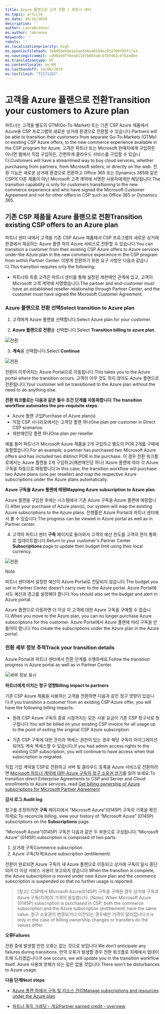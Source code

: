 ```yaml
---
title: Azure 플랜으로 고객 전환 | 파트너 센터
ms.topic: article
ms.date: 10/15/2019
description: ''
author: LauraBrenner
ms.author: labrenne
Keywords: ''
robots: ''
ms.localizationpriority: high
ms.openlocfilehash: 34895de69eaa1aed16a485ddec032769f8dfc7a3
ms.sourcegitcommit: cd90a59ff0ea81197b603abcb7bf462c4fb1edbe
ms.translationtype: HT
ms.contentlocale: ko-KR
ms.lasthandoff: 10/09/2019
ms.locfileid: "72171287"
---
```

# <a name="transition-your-customers-to-azure-plan"></a><span data-ttu-id="7da7d-102">고객을 Azure 플랜으로 전환</span><span class="sxs-lookup"><span data-stu-id="7da7d-102">Transition your customers to Azure plan</span></span>

<span data-ttu-id="7da7d-103">파트너는 고객을 별도의 GTM(Go-To-Market) 또는 기존 CSP Azure 제품에서 Azure용 CSP 프로그램의 새로운 상거래 환경으로 전환할 수 있습니다.</span><span class="sxs-lookup"><span data-stu-id="7da7d-103">Partners will be able to transition their customers from separate Go-To-Markets (GTMs) or existing CSP Azure offers, to the new commerce experience available in the CSP program for Azure.</span></span> <span data-ttu-id="7da7d-104">고객은 파트너 또는 Microsoft 판매자에게 구입하든 아니면 웹에서 직접 구입하든, 간편하게 클라우드 서비스를 구입할 수 있습니다.</span><span class="sxs-lookup"><span data-stu-id="7da7d-104">Customers will have a streamlined way to buy cloud services, whether purchasing from partners, from Microsoft sellers, or directly on the web.</span></span> <span data-ttu-id="7da7d-105">전환 기능은 새로운 상거래 환경으로 전환하고 Office 365 또는 Dynamics 365와 같은 CSP의 다른 제품이 아닌 Microsoft 고객 계약에 서명한 사용자에게만 해당됩니다.</span><span class="sxs-lookup"><span data-stu-id="7da7d-105">The transition capability is only for customers transitioning to the new commerce experience and who have signed the Microsoft Customer Agreement and not for other offers in CSP such as Office 365 or Dynamics 365.</span></span>

## <a name="transition-existing-csp-offers-to-an-azure-plan"></a><span data-ttu-id="7da7d-106">기존 CSP 제품을 Azure 플랜으로 전환</span><span class="sxs-lookup"><span data-stu-id="7da7d-106">Transition existing CSP offers to an Azure plan</span></span>

<span data-ttu-id="7da7d-107">파트너 센터 내에서 고객을 기존 CSP Azure 제품에서 CSP 프로그램의 새로운 상거래 환경에서 제공하는 Azure 플랜 하의 Azure 서비스로 전환할 수 있습니다.</span><span class="sxs-lookup"><span data-stu-id="7da7d-107">You can transition a customer from their existing CSP Azure offers to Azure services under the Azure plan in the new commerce experience in the CSP program from within Partner Center.</span></span> <span data-ttu-id="7da7d-108">이렇게 전환하기 위한 요구 사항은 다음과 같습니다.</span><span class="sxs-lookup"><span data-stu-id="7da7d-108">This transition requires only the following:</span></span>

- <span data-ttu-id="7da7d-109">파트너와 최종 고객은 파트너 센터를 통해 설정된 재판매인 관계에 있고, 고객이 Microsoft 고객 계약에 서명했습니다.</span><span class="sxs-lookup"><span data-stu-id="7da7d-109">The partner and end-customer must have an established reseller relationship through Partner Center, and the customer must have signed the Microsoft Customer Agreement.</span></span>

### <a name="select-transition-to-azure-plan"></a><span data-ttu-id="7da7d-110">Azure 플랜으로 전환 선택</span><span class="sxs-lookup"><span data-stu-id="7da7d-110">Select transition to Azure plan</span></span>

1. <span data-ttu-id="7da7d-111">고객에게 Azure 플랜을 선택합니다.</span><span class="sxs-lookup"><span data-stu-id="7da7d-111">Select Azure plan for your customer.</span></span>

2. <span data-ttu-id="7da7d-112">**Azure 플랜으로 전환**을 선택합니다.</span><span class="sxs-lookup"><span data-stu-id="7da7d-112">Select **Transition billing to azure plan**.</span></span>

![전환](images/azure/transition1.png)

3. <span data-ttu-id="7da7d-114">**계속**을 선택합니다.</span><span class="sxs-lookup"><span data-stu-id="7da7d-114">Select **Continue**</span></span>

![전환](images/azure/transition2.png)

<span data-ttu-id="7da7d-116">전환이 이루어지는 Azure Portal으로 이동됩니다.</span><span class="sxs-lookup"><span data-stu-id="7da7d-116">This takes you to the Azure portal where the transition occurs.</span></span> <span data-ttu-id="7da7d-117">고객이 아무 것도 하지 않아도 Azure 플랜으로 전환됩니다.</span><span class="sxs-lookup"><span data-stu-id="7da7d-117">Your customer will be transitioned to the Azure plan without the need to do anything else.</span></span> 

<span data-ttu-id="7da7d-118">**전환 워크플로는 다음과 같은 필수 조건 단계를 자동화합니다**.</span><span class="sxs-lookup"><span data-stu-id="7da7d-118">**The transition workflow automates the pre-requisite steps**:</span></span> 

- <span data-ttu-id="7da7d-119">Azure 플랜 구입</span><span class="sxs-lookup"><span data-stu-id="7da7d-119">Purchase of Azure plan(s)</span></span> 
- <span data-ttu-id="7da7d-120">직접 CSP 시나리오에서는 고객당 플랜 하나</span><span class="sxs-lookup"><span data-stu-id="7da7d-120">One plan per customer in Direct CSP scenarios</span></span>  
- <span data-ttu-id="7da7d-121">재판매인당 플랜 하나</span><span class="sxs-lookup"><span data-stu-id="7da7d-121">One plan per reseller</span></span>  

<span data-ttu-id="7da7d-122">예를 들어 파트너가 Microsoft Azure 제품을 2개 구입하고 별도의 POR 2개를 구매에 포함했습니다.</span><span class="sxs-lookup"><span data-stu-id="7da7d-122">For an example, a partner has purchased two Microsoft Azure offers and has included two distinct POR in the purchase.</span></span> <span data-ttu-id="7da7d-123">이 경우 전환 워크플로에서는 Azure 플랜을 2개 구입하고(재판매인당 하나) Azure 플랜에 따라 각 Azure 구독을 자동으로 매핑합니다.</span><span class="sxs-lookup"><span data-stu-id="7da7d-123">In this case, the transition workflow will purchase two Azure plans (one per reseller) and map the respective Azure subscriptions under the Azure plans automatically.</span></span>  

<span data-ttu-id="7da7d-124">**Azure 구독을 Azure 플랜에 매핑**</span><span class="sxs-lookup"><span data-stu-id="7da7d-124">**Mapping Azure subscription to Azure plan**</span></span>

<span data-ttu-id="7da7d-125">Azure 플랜을 구입한 후에는 시스템에서 기존 Azure 구독을 Azure 플랜에 매핑합니다.</span><span class="sxs-lookup"><span data-stu-id="7da7d-125">After your purchase of Azure plan(s), our system will map the existing Azure subscriptions to the Azure plans.</span></span> <span data-ttu-id="7da7d-126">진행률은 Azure Portal과 파트너 센터에서 볼 수 있습니다.</span><span class="sxs-lookup"><span data-stu-id="7da7d-126">The progress can be viewed in Azure portal as well as in Partner center.</span></span> 

4. <span data-ttu-id="7da7d-127">고객의 파트너 센터 **구독** 페이지로 돌아와서 고객의 예산 한도를 고객의 현지 통화로 업데이트합니다.</span><span class="sxs-lookup"><span data-stu-id="7da7d-127">Return to your customer's Partner Center **Subscriptions** page to update their budget limit using their local currency.</span></span> 

![전환](images/azure/transition3.png)

>[!Note]
><span data-ttu-id="7da7d-129">파트너 센터에서 설정한 예산이 Azure Portal로 전달되지 않습니다.</span><span class="sxs-lookup"><span data-stu-id="7da7d-129">The budget you set in Partner Center doesn't carry over to the Azure portal.</span></span> <span data-ttu-id="7da7d-130">Azure Portal에서도 예산과 경고를 설정해야 합니다.</span><span class="sxs-lookup"><span data-stu-id="7da7d-130">You should also set the budget and alert in Azure portal.</span></span>

<span data-ttu-id="7da7d-131">Azure 플랜으로 이동하면 더 이상 이 고객에 대한 Azure 구독을 구매할 수 없습니다.</span><span class="sxs-lookup"><span data-stu-id="7da7d-131">When you move to the Azure plan, you can no longer purchase Azure subscriptions for this customer.</span></span> <span data-ttu-id="7da7d-132">Azure Portal에서 Azure 플랜에 따라 구독을 만들어야 합니다.</span><span class="sxs-lookup"><span data-stu-id="7da7d-132">You create the subscriptions under the Azure plan in the Azure portal.</span></span>

### <a name="track-your-transition-details"></a><span data-ttu-id="7da7d-133">전환 세부 정보 추적</span><span class="sxs-lookup"><span data-stu-id="7da7d-133">Track your transition details</span></span>

<span data-ttu-id="7da7d-134">Azure Portal과 파트너 센터에서 전환 단계를 수행하세요.</span><span class="sxs-lookup"><span data-stu-id="7da7d-134">Follow the transition progress in Azure portal as well as in Partner Center.</span></span>

![세부 정보 표시](images/azure/details1.png)

<span data-ttu-id="7da7d-136">**파트너에게 미치는 청구 영향**</span><span class="sxs-lookup"><span data-stu-id="7da7d-136">**Billing impact to partners**</span></span>

<span data-ttu-id="7da7d-137">기존 CSP Azure 제품을 사용하는 고객을 전환하면 다음과 같은 청구 영향이 있습니다.</span><span class="sxs-lookup"><span data-stu-id="7da7d-137">If you transition a customer from an existing CSP Azure offer, you will have the following billing impacts:</span></span>

- <span data-ttu-id="7da7d-138">원래 CSP Azure 구독의 종료 시점까지는 모든 사용 요금이 기존 CSP 청구서로 청구됩니다.</span><span class="sxs-lookup"><span data-stu-id="7da7d-138">You will be billed on your existing CSP invoice for all usage up to the point of exiting the original CSP Azure subscription</span></span>

- <span data-ttu-id="7da7d-139">기존 CSP 구독에 대한 관리자 액세스 권한이 있는 경우 해당 구독이 마이그레이션되어도 계속 액세스할 수 있습니다.</span><span class="sxs-lookup"><span data-stu-id="7da7d-139">If you had admin access rights to the existing CSP subscription, you will continue to have access when that subscription is migrated.</span></span>

<span data-ttu-id="7da7d-140">직접 기업 계약을 CSP로 전환하고 서버 및 클라우드 등록을 Azure 서비스로 전환하려면 [Microsoft 파트너 계약에 대한 Azure 구독의 청구 소유권 얻기]()를 읽어 보세요.</span><span class="sxs-lookup"><span data-stu-id="7da7d-140">To transition direct Enterprise Agreements to CSP and Server and Cloud enrollments to Azure services, read [Get billing ownership of Azure subscriptions for Microsoft Partner Agreement]()</span></span>

<span data-ttu-id="7da7d-141">**감사 로그**:</span><span class="sxs-lookup"><span data-stu-id="7da7d-141">**Audit log**:</span></span>

<span data-ttu-id="7da7d-142">청구를 조정하려면 **구독** 페이지에서 "Microsoft Azure"(0145P) 구독의 기록을 확인하세요.</span><span class="sxs-lookup"><span data-stu-id="7da7d-142">To reconcile billing, view your history of “Microsoft Azure” (0145P) subscriptions on the **Subscriptions** page.</span></span> 

<span data-ttu-id="7da7d-143">"Microsoft Azure"(0145P) 구독은 다음과 같은 두 부분으로 구성됩니다.</span><span class="sxs-lookup"><span data-stu-id="7da7d-143">“Microsoft Azure” (0145P) subscription is comprised of two parts:</span></span>
1. <span data-ttu-id="7da7d-144">상거래 구독</span><span class="sxs-lookup"><span data-stu-id="7da7d-144">Commerce subscription</span></span> 
2. <span data-ttu-id="7da7d-145">Azure 구독(자격)</span><span class="sxs-lookup"><span data-stu-id="7da7d-145">Azure subscription (entitlement)</span></span>

<span data-ttu-id="7da7d-146">전환이 완료되면 Azure 구독이 새 Azure 플랜으로 이동되고 상거래 구독이 일시 중단되어 더 이상 서비스 사용이 보고되지 않습니다.</span><span class="sxs-lookup"><span data-stu-id="7da7d-146">When the transition is complete, the Azure subscription is moved under new Azure plan and the commerce subscription is suspended so that no further usage is reported.</span></span>  

>[참고]: CSP에서 Microsoft Azure(0145P) 구독을 구매한 경우 상거래 구독과 Azure 구독(자격)의 가격이 동일합니다.
>[Note]: When Microsoft Azure (0145P) subscription is purchased in CSP, both the commerce subscription and the Azure subscription (entitlement) have the same value. <span data-ttu-id="7da7d-148">청구 소유권이 변경되거나 이전되는 경우에만 가격이 달라집니다.</span><span class="sxs-lookup"><span data-stu-id="7da7d-148">It is only in the case of billing ownership changes or transfers do the values differ.</span></span> 

<span data-ttu-id="7da7d-149">**오류**</span><span class="sxs-lookup"><span data-stu-id="7da7d-149">**Failures**</span></span>

<span data-ttu-id="7da7d-150">전환 중에 발생할 만한 오류는 없는 것으로 보입니다.</span><span class="sxs-lookup"><span data-stu-id="7da7d-150">We don’t anticipate any failures during transitions.</span></span> <span data-ttu-id="7da7d-151">만약 오류가 발생할 경우 전환 워크플로 자체에서 업데이트해 드리겠습니다.</span><span class="sxs-lookup"><span data-stu-id="7da7d-151">If one occurs, we will update you in the transition workflow itself.</span></span> <span data-ttu-id="7da7d-152">Azure 사용에 방해가 되는 일은 없을 것입니다.</span><span class="sxs-lookup"><span data-stu-id="7da7d-152">There won't be disturbances to Azure usage.</span></span>  

<span data-ttu-id="7da7d-153">**다음 단계**</span><span class="sxs-lookup"><span data-stu-id="7da7d-153">**Next steps**</span></span>

- [<span data-ttu-id="7da7d-154">Azure 플랜 하에서 구독 및 리소스 관리</span><span class="sxs-lookup"><span data-stu-id="7da7d-154">Manage subscriptions and resources under the Azure plan</span></span>](azure-plan-manage.md)

- [<span data-ttu-id="7da7d-155">파트너 획득 크레딧 - 개요</span><span class="sxs-lookup"><span data-stu-id="7da7d-155">Partner earned credit - overview</span></span>](partner-earned-credit.md)



